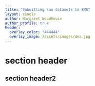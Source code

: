 ```yaml
---
title: "Submitting raw datasets to ENA"
layout: single
author: Margaret Woodhouse
author_profile: true
header:
  overlay_color: "444444"
  overlay_image: /assets/images/dna.jpg
---
```


# section header
## section header2
